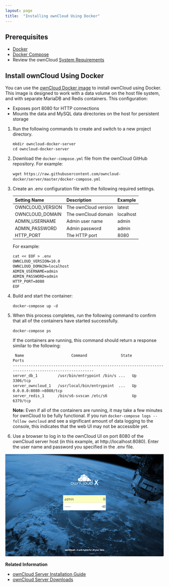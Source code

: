 ```yaml
---
layout: page
title:  "Installing ownCloud Using Docker"
---
```


## Prerequisites

* [Docker](https://docs.docker.com/install/)
* [Docker Compose](https://docs.docker.com/compose/install/)
* Review the ownCloud [System Requirements](https://doc.owncloud.org/server/latest/admin_manual/installation/system_requirements.html)


## Install ownCloud Using Docker

You can use the [ownCloud Docker image](https://hub.docker.com/r/owncloud/server/) to install ownCloud using Docker. This image is designed to work with a data volume on the host file system, and with separate MariaDB and Redis containers. This configuration:

* Exposes port 8080 for HTTP connections
* Mounts the data and MySQL data directories on the host for persistent storage


1. Run the following commands to create and switch to a new project directory.

   ```
   mkdir owncloud-docker-server
   cd owncloud-docker-server
   ```

2. Download the `docker-compose.yml` file from the ownCloud GitHub repository. For example:

   `wget https://raw.githubusercontent.com/owncloud-docker/server/master/docker-compose.yml`

3. Create an .env configuration file with the following required settings.

   | **Setting Name**     | **Description**          | **Example** |
   |----------------------|--------------------------|-------------|
   | OWNCLOUD_VERSION     | The ownCloud version     | latest      |
   | OWNCLOUD_DOMAIN      | The ownCloud domain      | localhost   |
   | ADMIN_USERNAME       | Admin user name          | admin       |
   | ADMIN_PASSWORD       | Admin password           | admin       |
   | HTTP_PORT            | The HTTP port            | 8080        |

   For example:

   ```
   cat << EOF > .env
   OWNCLOUD_VERSION=10.0
   OWNCLOUD_DOMAIN=localhost
   ADMIN_USERNAME=admin
   ADMIN_PASSWORD=admin
   HTTP_PORT=8080
   EOF
   ```

4. Build and start the container:

   `docker-compose up -d`

5. When this process completes, run the following command to confirm that all of the containers have started successfully.

   `docker-compose ps`

   If the containers are running, this command should return a response similar to the following:

   ```
    Name                     Command               State                     Ports
   -------------------------------------------------------------------------------------------------------
   server_db_1         /usr/bin/entrypoint /bin/s ...   Up      3306/tcp
   server_owncloud_1   /usr/local/bin/entrypoint  ...   Up      0.0.0.0:8080->8080/tcp
   server_redis_1      /bin/s6-svscan /etc/s6           Up      6379/tcp
   ```
   **Note:**
   Even if all of the containers are running, it may take a few minutes for ownCloud to be fully functional. If you run `docker-compose logs --follow owncloud` and see a significant amount of data logging to the console, this indicates that the web UI may not be accessible yet.

6. Use a browser to log in to the ownCloud UI on port 8080 of the ownCloud server host (in this example, at http://localhost:8080). Enter the user name and password you specified in the .env file.

 ![ownCloud UI Login](../images/owncloud-server-login.png)

**Related Information**

* [ownCloud Server Installation Guide](https://doc.owncloud.org/server/latest/admin_manual/installation/)
* [ownCloud Server Downloads](https://owncloud.org/download/)
